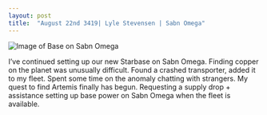 ```yaml
---
layout: post
title:  "August 22nd 3419| Lyle Stevensen | Sabn Omega"
---
```


![Image of Base on Sabn Omega](https://nms-seventh-fleet.github.io/images/stevensen_3419-8-22_001.jpg)

<p>I’ve continued setting up our new Starbase on Sabn Omega. Finding copper on the planet was unusually difficult. Found a crashed transporter, added it to my fleet. Spent some time on the anomaly chatting with strangers. My quest to find Artemis finally has begun. Requesting a supply drop + assistance setting up base power on Sabn Omega when the fleet is available.</p>

<!--more-->



